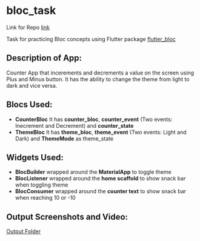 # bloc_task

Link for Repo [link](https://github.com/ShazaAllam2001/bloc_task)

Task for practicing Bloc concepts using Flutter package [flutter_bloc](https://pub.dev/packages/flutter_bloc)

## Description of App:
Counter App that incerements and decrements a value on the screen using Plus and Minus button. It has the ability to change the theme from light to dark and vice versa.

## Blocs Used:
- __**CounterBloc**__
It has **counter_bloc**, **counter_event** (Two events: Inecrement and Decrement) and **counter_state** 
- __**ThemeBloc**__
It has **theme_bloc**, **theme_event** (Two events: Light and Dark) and **ThemeMode** as theme_state

## Widgets Used:
- __**BlocBuilder**__
wrapped around the **MaterialApp** to toggle theme
- __**BlocListener**__
wrapped around the **home scaffold** to show snack bar when toggling theme
- __**BlocConsumer**__
wrapped around the **counter text** to show snack bar when reaching 10 or -10

## Output Screenshots and Video:
[Output Folder](https://github.com/ShazaAllam2001/bloc_task/tree/main/output)